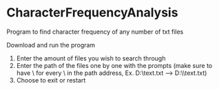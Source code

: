 # CharacterFrequencyAnalysis
Program to find character frequency of any number of txt files

Download and run the program
1. Enter the amount of files you wish to search through
2. Enter the path of the files one by one with the prompts (make sure to have \ for every \ in the path address, Ex. D:\text.txt --> D:\\\text.txt)
3. Choose to exit or restart

